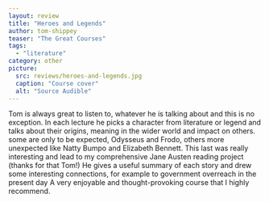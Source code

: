 ```yaml
---
layout: review
title: "Heroes and Legends"
author: tom-shippey
teaser: "The Great Courses"
tags:
  - "literature"
category: other
picture:
  src: reviews/heroes-and-legends.jpg
  caption: "Course cover"
  alt: "Source Audible"
---
```

Tom is always great to listen to, whatever he is talking about and this is no exception. 
In each lecture he picks a character from literature or legend and talks about their 
origins, meaning in the wider world and impact on others. some are only to be expected, 
Odysseus and Frodo, others more unexpected like Natty Bumpo and Elizabeth Bennett. 
This last was really interesting and lead to my comprehensive Jane Austen reading project
(thanks for that Tom!)
He gives a useful summary of each story and drew some interesting connections, for example to
government overreach in the present day A very enjoyable and thought-provoking course 
that I highly recommend.